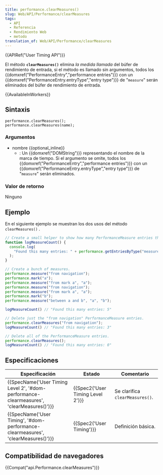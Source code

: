 ```yaml
---
title: performance.clearMeasures()
slug: Web/API/Performance/clearMeasures
tags:
  - API
  - Referencia
  - Rendimiento Web
  - metodo
translation_of: Web/API/Performance/clearMeasures
---
```


{{APIRef("User Timing API")}}

El método **`clearMeasures()`** elimina _la medida llamada_ del búfer de rendimiento de entrada, si el método es llamado sin argumentos, todos los {{domxref("PerformanceEntry","performance entries")}} con un {{domxref("PerformanceEntry.entryType","entry type")}} de "`measure`" serán eliminados del búfer de rendimiento de entrada.

{{AvailableInWorkers}}

## Sintaxis

```
performance.clearMeasures();
performance.clearMeasures(name);
```

### Argumentos

- nombre {{optional_inline}}
  - : Un {{domxref("DOMString")}} representando el nombre de la marca de tiempo. Si el argumento se omite, todos los {{domxref("PerformanceEntry","performance entries")}} con un {{domxref("PerformanceEntry.entryType","entry type")}} de "`measure`" serán eliminados.

### Valor de retorno

Ninguno

## Ejemplo

En el siguiente ejemplo se muestran los dos usos del método `clearMeasures()` .

```js
// Create a small helper to show how many PerformanceMeasure entries there are.
function logMeasureCount() {
  console.log(
    "Found this many entries: " + performance.getEntriesByType("measure").length
  );
}

// Create a bunch of measures.
performance.measure("from navigation");
performance.mark("a");
performance.measure("from mark a", "a");
performance.measure("from navigation");
performance.measure("from mark a", "a");
performance.mark("b");
performance.measure("between a and b", "a", "b");

logMeasureCount() // "Found this many entries: 5"

// Delete just the "from navigation" PerformanceMeasure entries.
performance.clearMeasures("from navigation");
logMeasureCount() // "Found this many entries: 3"

// Delete all of the PerformanceMeasure entries.
performance.clearMeasures();
logMeasureCount() // "Found this many entries: 0"
```

## Especificaciones

| Especificación                                                                                                       | Estado                                       | Comentario                      |
| -------------------------------------------------------------------------------------------------------------------- | -------------------------------------------- | ------------------------------- |
| {{SpecName('User Timing Level 2', '#dom-performance-clearmeasures', 'clearMeasures()')}} | {{Spec2('User Timing Level 2')}} | Se clarifica `clearMeasures()`. |
| {{SpecName('User Timing', '#dom-performance-clearmeasures', 'clearMeasures()')}}         | {{Spec2('User Timing')}}             | Definición básica.              |

## Compatibilidad de navegadores

{{Compat("api.Performance.clearMeasures")}}
